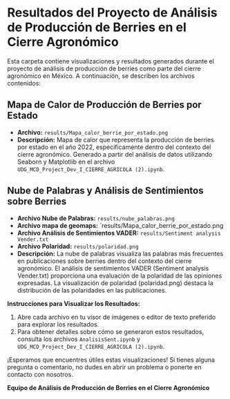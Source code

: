 # Resultados del Proyecto de Análisis de Producción de Berries en el Cierre Agronómico

Esta carpeta contiene visualizaciones y resultados generados durante el proyecto de análisis de producción de berries como parte del cierre agronómico en México. A continuación, se describen los archivos contenidos:

## Mapa de Calor de Producción de Berries por Estado

- **Archivo:** `results/Mapa_calor_berrie_por_estado.png`
- **Descripción:** Mapa de calor que representa la producción de berries por estado en el año 2022, específicamente dentro del contexto del cierre agronómico. Generado a partir del análisis de datos utilizando Seaborn y Matplotlib en el archivo `UDG_MCD_Project_Dev_I_CIERRE_AGRICOLA (2).ipynb`.

## Nube de Palabras y Análisis de Sentimientos sobre Berries

- **Archivo Nube de Palabras:** `results/nube_palabras.png`
- **Archivo mapa de geomaps:** ´results/Mapa_calor_berrie_por_estado.png
- **Archivo Análisis de Sentimientos VADER:** `results/Sentiment analysis Vender.txt`
- **Archivo Polaridad:** `results/polaridad.png`
- **Descripción:** La nube de palabras visualiza las palabras más frecuentes en publicaciones sobre berries dentro del contexto del cierre agronómico. El análisis de sentimientos VADER (Sentiment analysis Vender.txt) proporciona una evaluación de la polaridad de las opiniones expresadas. La visualización de polaridad (polaridad.png) destaca la distribución de las polaridades en las publicaciones.

**Instrucciones para Visualizar los Resultados:**
1. Abre cada archivo en tu visor de imágenes o editor de texto preferido para explorar los resultados.
2. Para obtener detalles sobre cómo se generaron estos resultados, consulta los archivos `AnalisisSent.ipynb` y `UDG_MCD_Project_Dev_I_CIERRE_AGRICOLA (2).ipynb`.

¡Esperamos que encuentres útiles estas visualizaciones! Si tienes alguna pregunta o comentario, no dudes en abrir un problema o ponerte en contacto con nosotros.

**Equipo de Análisis de Producción de Berries en el Cierre Agronómico**

